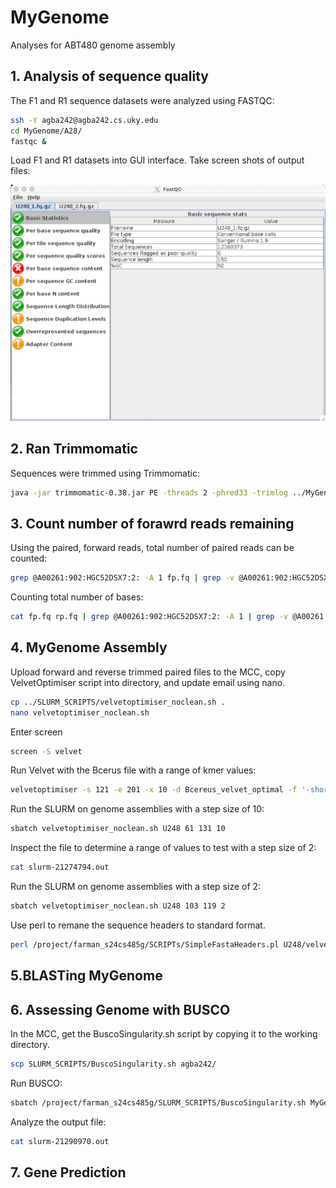 # MyGenome
Analyses for ABT480 genome assembly

## 1. Analysis of sequence quality
The F1 and R1 sequence datasets were analyzed using FASTQC:
```bash
ssh -Y agba242@agba242.cs.uky.edu
cd MyGenome/A28/
fastqc &
```
Load F1 and R1 datasets into GUI interface.
Take screen shots of output files:

![/data/U248_1.fq.qz.jpg](/data/U248_1.fq.qz.jpg)

## 2. Ran Trimmomatic
Sequences were trimmed using Trimmomatic:
```bash
java -jar trimmomatic-0.38.jar PE -threads 2 -phred33 -trimlog ../MyGenome/A28/U248_1.fq.gz U248_2.fq.gz U248_1_paired.fastq U248_1_unpaired.fastq U248_2_paired.fastq U248_2_unpaired.fastq CROP:280 SLIDINGWINDOW:20:20 MINLEN:120
```

## 3. Count number of forawrd reads remaining
Using the paired, forward reads, total number of paired reads can be counted:
```bash
grep @A00261:902:HGC52DSX7:2: -A 1 fp.fq | grep -v @A00261:902:HGC52DSX7:2: | grep -v ^- | wc -l
```
Counting total number of bases:
```bash
cat fp.fq rp.fq | grep @A00261:902:HGC52DSX7:2: -A 1 | grep -v @A00261:902:HGC52DSX7:2: | grep -v ^- | grep '[AGTCN]' -o | wc -l
```

## 4. MyGenome Assembly
Upload forward and reverse trimmed paired files to the MCC, copy VelvetOptimiser script into directory, and update email using nano.
```bash
cp ../SLURM_SCRIPTS/velvetoptimiser_noclean.sh .
nano velvetoptimiser_noclean.sh
```
Enter screen
```bash
screen -S velvet
```
Run Velvet with the Bcerus file with a range of kmer values:
```bash
velvetoptimiser -s 121 -e 201 -x 10 -d Bcereus_velvet_optimal -f '-shortPaired -fastq.gz -separate Br80_S1_L001_R1_001.fastq Br80_S1_L001_R2_001.fastq' -t 1
```
Run the SLURM on genome assemblies with a step size of 10:
```bash
sbatch velvetoptimiser_noclean.sh U248 61 131 10
```
Inspect the file to determine a range of values to test with a step size of 2:
```bash
cat slurm-21274794.out
```
Run the SLURM on genome assemblies with a step size of 2:
```bash
sbatch velvetoptimiser_noclean.sh U248 103 119 2
```
Use perl to remane the sequence headers to standard format.
```bash
perl /project/farman_s24cs485g/SCRIPTs/SimpleFastaHeaders.pl U248/velvet_U248_103_119_2_noclean/U248.fasta U248
```
## 5.BLASTing MyGenome

## 6. Assessing Genome with BUSCO
In the MCC, get the BuscoSingularity.sh script by copying it to the working directory.
```bash
scp SLURM_SCRIPTS/BuscoSingularity.sh agba242/
```
Run BUSCO:
```bash
sbatch /project/farman_s24cs485g/SLURM_SCRIPTS/BuscoSingularity.sh MyGenome.fasta
```
Analyze the output file:
```bash
cat slurm-21290970.out
```

## 7. Gene Prediction
